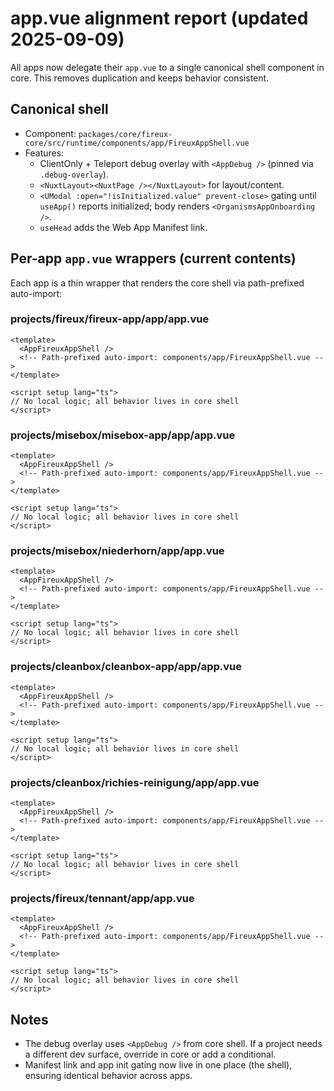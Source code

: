 # app.vue alignment report (updated 2025-09-09)

All apps now delegate their `app.vue` to a single canonical shell component in core. This removes duplication and keeps behavior consistent.

## Canonical shell

- Component: `packages/core/fireux-core/src/runtime/components/app/FireuxAppShell.vue`
- Features:
  - ClientOnly + Teleport debug overlay with `<AppDebug />` (pinned via `.debug-overlay`).
  - `<NuxtLayout><NuxtPage /></NuxtLayout>` for layout/content.
  - `<UModal :open="!isInitialized.value" prevent-close>` gating until `useApp()` reports initialized; body renders `<OrganismsAppOnboarding />`.
  - `useHead` adds the Web App Manifest link.

## Per-app `app.vue` wrappers (current contents)

Each app is a thin wrapper that renders the core shell via path-prefixed auto-import:

### projects/fireux/fireux-app/app/app.vue

```vue
<template>
  <AppFireuxAppShell />
  <!-- Path-prefixed auto-import: components/app/FireuxAppShell.vue -->
</template>

<script setup lang="ts">
// No local logic; all behavior lives in core shell
</script>
```

### projects/misebox/misebox-app/app/app.vue

```vue
<template>
  <AppFireuxAppShell />
  <!-- Path-prefixed auto-import: components/app/FireuxAppShell.vue -->
</template>

<script setup lang="ts">
// No local logic; all behavior lives in core shell
</script>
```

### projects/misebox/niederhorn/app/app.vue

```vue
<template>
  <AppFireuxAppShell />
  <!-- Path-prefixed auto-import: components/app/FireuxAppShell.vue -->
</template>

<script setup lang="ts">
// No local logic; all behavior lives in core shell
</script>
```

### projects/cleanbox/cleanbox-app/app/app.vue

```vue
<template>
  <AppFireuxAppShell />
  <!-- Path-prefixed auto-import: components/app/FireuxAppShell.vue -->
</template>

<script setup lang="ts">
// No local logic; all behavior lives in core shell
</script>
```

### projects/cleanbox/richies-reinigung/app/app.vue

```vue
<template>
  <AppFireuxAppShell />
  <!-- Path-prefixed auto-import: components/app/FireuxAppShell.vue -->
</template>

<script setup lang="ts">
// No local logic; all behavior lives in core shell
</script>
```

### projects/fireux/tennant/app/app.vue

```vue
<template>
  <AppFireuxAppShell />
  <!-- Path-prefixed auto-import: components/app/FireuxAppShell.vue -->
</template>

<script setup lang="ts">
// No local logic; all behavior lives in core shell
</script>
```

## Notes

- The debug overlay uses `<AppDebug />` from core shell. If a project needs a different dev surface, override in core or add a conditional.
- Manifest link and app init gating now live in one place (the shell), ensuring identical behavior across apps.
